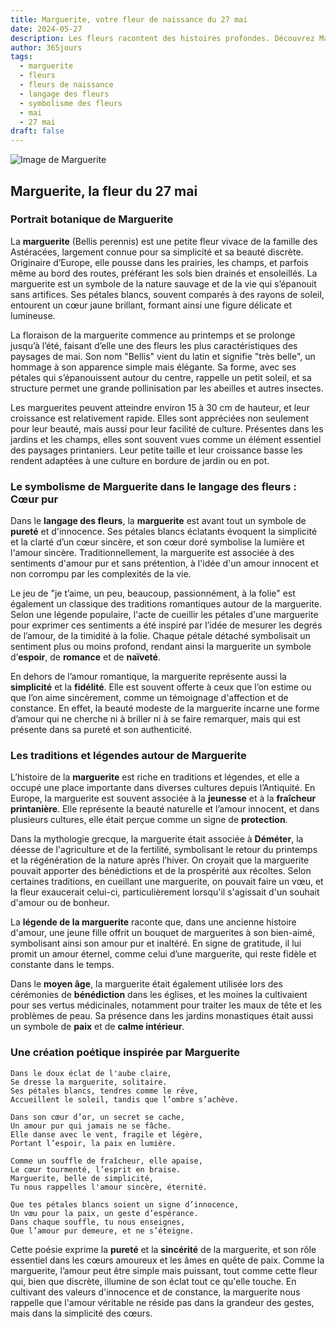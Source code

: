 ```yaml
---
title: Marguerite, votre fleur de naissance du 27 mai
date: 2024-05-27
description: Les fleurs racontent des histoires profondes. Découvrez Marguerite, votre fleur de naissance du 27 mai, ses symboles et récits fascinants. Plongez dans sa signification et son langage unique dans l'art floral.
author: 365jours
tags:
  - marguerite
  - fleurs
  - fleurs de naissance
  - langage des fleurs
  - symbolisme des fleurs
  - mai
  - 27 mai
draft: false
---
```


![Image de Marguerite](https://cdn.pixabay.com/photo/2018/05/23/23/10/daisies-3425426_640.jpg#center)


## Marguerite, la fleur du 27 mai

### Portrait botanique de Marguerite

La **marguerite** (Bellis perennis) est une petite fleur vivace de la famille des Astéracées, largement connue pour sa simplicité et sa beauté discrète. Originaire d’Europe, elle pousse dans les prairies, les champs, et parfois même au bord des routes, préférant les sols bien drainés et ensoleillés. La marguerite est un symbole de la nature sauvage et de la vie qui s’épanouit sans artifices. Ses pétales blancs, souvent comparés à des rayons de soleil, entourent un cœur jaune brillant, formant ainsi une figure délicate et lumineuse.

La floraison de la marguerite commence au printemps et se prolonge jusqu’à l’été, faisant d’elle une des fleurs les plus caractéristiques des paysages de mai. Son nom "Bellis" vient du latin et signifie "très belle", un hommage à son apparence simple mais élégante. Sa forme, avec ses pétales qui s’épanouissent autour du centre, rappelle un petit soleil, et sa structure permet une grande pollinisation par les abeilles et autres insectes.

Les marguerites peuvent atteindre environ 15 à 30 cm de hauteur, et leur croissance est relativement rapide. Elles sont appréciées non seulement pour leur beauté, mais aussi pour leur facilité de culture. Présentes dans les jardins et les champs, elles sont souvent vues comme un élément essentiel des paysages printaniers. Leur petite taille et leur croissance basse les rendent adaptées à une culture en bordure de jardin ou en pot.

### Le symbolisme de Marguerite dans le langage des fleurs : Cœur pur

Dans le **langage des fleurs**, la **marguerite** est avant tout un symbole de **pureté** et d'innocence. Ses pétales blancs éclatants évoquent la simplicité et la clarté d’un cœur sincère, et son cœur doré symbolise la lumière et l'amour sincère. Traditionnellement, la marguerite est associée à des sentiments d'amour pur et sans prétention, à l'idée d'un amour innocent et non corrompu par les complexités de la vie.

Le jeu de "je t’aime, un peu, beaucoup, passionnément, à la folie" est également un classique des traditions romantiques autour de la marguerite. Selon une légende populaire, l'acte de cueillir les pétales d'une marguerite pour exprimer ces sentiments a été inspiré par l’idée de mesurer les degrés de l’amour, de la timidité à la folie. Chaque pétale détaché symbolisait un sentiment plus ou moins profond, rendant ainsi la marguerite un symbole d’**espoir**, de **romance** et de **naïveté**.

En dehors de l’amour romantique, la marguerite représente aussi la **simplicité** et la **fidélité**. Elle est souvent offerte à ceux que l’on estime ou que l’on aime sincèrement, comme un témoignage d'affection et de constance. En effet, la beauté modeste de la marguerite incarne une forme d’amour qui ne cherche ni à briller ni à se faire remarquer, mais qui est présente dans sa pureté et son authenticité.

### Les traditions et légendes autour de Marguerite

L’histoire de la **marguerite** est riche en traditions et légendes, et elle a occupé une place importante dans diverses cultures depuis l’Antiquité. En Europe, la marguerite est souvent associée à la **jeunesse** et à la **fraîcheur printanière**. Elle représente la beauté naturelle et l’amour innocent, et dans plusieurs cultures, elle était perçue comme un signe de **protection**.

Dans la mythologie grecque, la marguerite était associée à **Déméter**, la déesse de l'agriculture et de la fertilité, symbolisant le retour du printemps et la régénération de la nature après l’hiver. On croyait que la marguerite pouvait apporter des bénédictions et de la prospérité aux récoltes. Selon certaines traditions, en cueillant une marguerite, on pouvait faire un vœu, et la fleur exaucerait celui-ci, particulièrement lorsqu'il s'agissait d'un souhait d'amour ou de bonheur.

La **légende de la marguerite** raconte que, dans une ancienne histoire d'amour, une jeune fille offrit un bouquet de marguerites à son bien-aimé, symbolisant ainsi son amour pur et inaltéré. En signe de gratitude, il lui promit un amour éternel, comme celui d’une marguerite, qui reste fidèle et constante dans le temps.

Dans le **moyen âge**, la marguerite était également utilisée lors des cérémonies de **bénédiction** dans les églises, et les moines la cultivaient pour ses vertus médicinales, notamment pour traiter les maux de tête et les problèmes de peau. Sa présence dans les jardins monastiques était aussi un symbole de **paix** et de **calme intérieur**.

### Une création poétique inspirée par Marguerite

```
Dans le doux éclat de l'aube claire,
Se dresse la marguerite, solitaire.
Ses pétales blancs, tendres comme le rêve,
Accueillent le soleil, tandis que l’ombre s’achève.

Dans son cœur d’or, un secret se cache,
Un amour pur qui jamais ne se fâche.
Elle danse avec le vent, fragile et légère,
Portant l’espoir, la paix en lumière.

Comme un souffle de fraîcheur, elle apaise,
Le cœur tourmenté, l’esprit en braise.
Marguerite, belle de simplicité,
Tu nous rappelles l'amour sincère, éternité.

Que tes pétales blancs soient un signe d’innocence,
Un vœu pour la paix, un geste d’espérance.
Dans chaque souffle, tu nous enseignes,
Que l’amour pur demeure, et ne s’éteigne.
```

Cette poésie exprime la **pureté** et la **sincérité** de la marguerite, et son rôle essentiel dans les cœurs amoureux et les âmes en quête de paix. Comme la marguerite, l’amour peut être simple mais puissant, tout comme cette fleur qui, bien que discrète, illumine de son éclat tout ce qu'elle touche. En cultivant des valeurs d'innocence et de constance, la marguerite nous rappelle que l'amour véritable ne réside pas dans la grandeur des gestes, mais dans la simplicité des cœurs.


